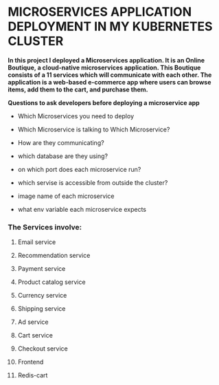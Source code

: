 # MICROSERVICES APPLICATION DEPLOYMENT IN MY KUBERNETES CLUSTER


**In this project I deployed a  Microservices application. It is an Online Boutique,  a cloud-native microservices application. This Boutique consists of a 11 services which will communicate with each other. The application is a web-based e-commerce app where users can browse items, add them to the cart, and purchase them.**



**Questions to ask developers before deploying a microservice app**


- Which Microservices you need to deploy

-  Which Microservice is talking to Which Microservice?

- How are they communicating?

- which database are they using?

- on which port does each microservice run?

- which servise is accessible from outside the cluster?

- image name of each microservice

- what env variable each microservice expects



### The  Services involve:

1. Email service

2. Recommendation service

3. Payment service 

4. Product catalog service

5. Currency service

6. Shipping service

7. Ad service

8. Cart service

9. Checkout service

10. Frontend

11. Redis-cart



